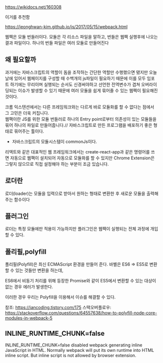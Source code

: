 https://wikidocs.net/160308  


이거를 추천함  

https://jeonghwan-kim.github.io/js/2017/05/15/webpack.html

웹팩은 모듈 번들러이다. 모듈은 각 리소스 파일을 말하고, 번들은 웹팩 실행후에 나오는 결과 파일이다. 하나의 번들 파일은 여러 모듈로 만들어진다  

## 왜 필요할까
과거에는 자바스크립트의 역할이 돔을 조작하는 간단한 역할만 수행했으면 됐지만 오늘날에 있어서 웹페이지를 구성할 때 수백개의 js파일이 필요하기 때문에 이를 모두 임포트 하기에는 무리이며 실행되는 순서도 신경써야하고 선언한 전역변수가 겹쳐 오버라이딩되는 이슈가 발생할 수 있기 때문에 여러 모듈을 쉽게 묶어줄 수 있는 웹펙이 필요해진것이다.

크롬 익스텐션에서는 다른 프레임워크와는 다르게 바로 모듈화를 할 수 없다는 점에서 그 고민은 더욱 커집니다.  
웹팩이란 JS를 위한 모듈 번들러로 하나의 Entry point로부터 의존성이 있는 모듈들을 묶어 하나의 파일로 만들어줍니다.// 자바스크립트로 만든 프로그램을 배포하기 좋은 형태로 묶어주는 툴이다.

* 자바스크립트의 모듈시스템이 commonJs이다.

리액트와 같은 대표적인 웹 프레임워크에서는 create-react-app과 같은 명령어를 쓰면 자동으로 웹팩이 설치되어 자동으로 모듈화를 할 수 있지만 Chrome Extension은 그렇지 않으므로 직접 설정해야 하는 부분이 조금 있습니다. 


## 로더란

로더(loader)는 모듈을 입력으로 받아서 원하는 형태로 변환한 후 새로운 모듈을 출력해주는 함수이다

## 플러그인

로더는 특정 모듈에만 적용이 가능하지만 플러그인은 웹팩이 실행되는 전체 과정에 개입할 수 있다.

## 폴리필,polyfill

폴리필(Polyfill)은 최신 ECMAScript 환경을 만들어 준다. 바벨은 ES6 => ES5로 변환할 수 있는 것들만 변환을 하는데,

ES6에서 비동기 처리를 위해 등장한 Promise와 같이 ES5에서 변환할 수 있는 대상이 없는 경우 에러가 발생한다.

이러한 경우 우리는 Polyfill을 이용해서 이슈를 해결할 수 있다.

참조: https://iancoding.tistory.com/175
스택오버플로우: https://stackoverflow.com/questions/64557638/how-to-polyfill-node-core-modules-in-webpack-5

## INLINE_RUNTIME_CHUNK=false

INLINE_RUNTIME_CHUNK=false disabled webpack generating inline JavaScript in HTML. Normally webpack will put its own runtime into HTML inline script. But inline script is not allowed by browser extension.